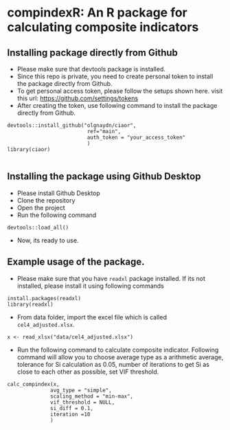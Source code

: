 # compindexR: An R package for calculating composite indicators


## Installing package directly from Github

- Please make sure that devtools package is installed.
- Since this repo is private, you need to create personal token to install the package directly from Github.
- To get personal access token, please follow the setups shown here. visit this url: https://github.com/settings/tokens
- After creating the token, use following command to install the package directly from Github.

```
devtools::install_github("olgnaydn/ciaor",
                          ref="main",
                          auth_token = "your_access_token"
                          )
library(ciaor)                          
                        
```


## Installing the package using Github Desktop

- Please install Github Desktop
- Clone the repository
- Open the project
- Run the following command

```
devtools::load_all()
```
- Now, its ready to use.

## Example usage of the package.

- Please make sure that you have `readxl` package installed. If its not installed, please install it using following commands

```
install.packages(readxl)
library(readxl)
```
- From data folder, import the excel file which is called `cel4_adjusted.xlsx`.
```
x <- read_xlsx("data/cel4_adjusted.xlsx")
```
- Run the following command to calculate composite indicator. Following command will allow you to choose average type as a arithmetic average, tolerance for Si calculation as 0.05, number of iterations to get Si as close to each other as possible, set VIF threshold. 

```
calc_compindex(x, 
              avg_type = "simple", 
              scaling_method = "min-max", 
              vif_threshold = NULL, 
              si_diff = 0.1, 
              iteration =10
              )
```




